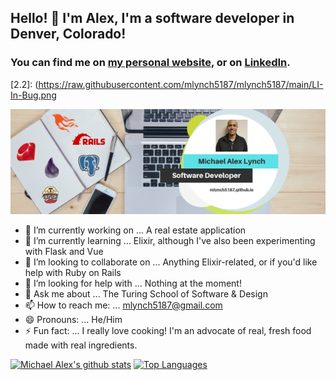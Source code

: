 ## Hello! 👋 I'm Alex, I'm a software developer in Denver, Colorado! 

### You can find me on [my personal website][1], or on [LinkedIn][2].

<!-- Icons -->
[2.2]: (https://raw.githubusercontent.com/mlynch5187/mlynch5187/main/LI-In-Bug.png

<!-- Links to your social media accounts -->

[1]: https://mlynch5187.github.io
[2]: https://www.linkedin.com/in/michaelalexlynch/

[![Header](https://raw.githubusercontent.com/mlynch5187/mlynch5187/main/Goalsetter.png "Header")](https://mlynch5187.github.io/)

- 🔭 I’m currently working on ... A real estate application
- 🌱 I’m currently learning ... Elixir, although I've also been experimenting with Flask and Vue
- 👯 I’m looking to collaborate on ... Anything Elixir-related, or if you'd like help with Ruby on Rails
- 🤔 I’m looking for help with ... Nothing at the moment!
- 💬 Ask me about ... The Turing School of Software & Design
- 📫 How to reach me: ... mlynch5187@gmail.com
- 😄 Pronouns: ... He/Him
- ⚡ Fun fact: ... I really love cooking! I'm an advocate of real, fresh food made with real ingredients.

[![Michael Alex's github stats](https://github-readme-stats.vercel.app/api?username=mlynch5187&theme=tokyonight&count_private=true&count_private=true)](https://github.com/mlynch5187/github-readme-stats)                  [![Top Languages](https://github-readme-stats.vercel.app/api/top-langs/?username=mlynch5187&theme=tokyonight)](https://github.com/mlynch5187/github-readme-stats)
